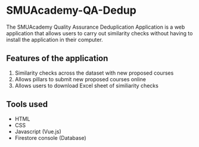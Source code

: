 # SMUAcademy-QA-Dedup

The SMUAcademy Quality Assurance Deduplication Application is a web application that allows users to carry out similarity checks without having to install the application in their computer. 

## Features of the application 
1. Similarity checks across the dataset with new proposed courses 
2. Allows pillars to submit new proposed courses online 
3. Allows users to download Excel sheet of similiarity checks 

## Tools used 
* HTML 
* CSS 
* Javascript (Vue.js)
* Firestore console (Database)